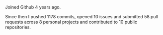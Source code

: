 Joined Github 4 years ago.

Since then I pushed 1178 commits, opened 10 issues and submitted 58 pull requests across 8 personal projects and contributed to 10 public repositories.

